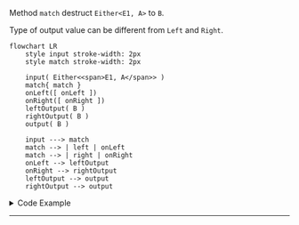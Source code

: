 <!-- ## `match` / `fold` -->

Method `match` destruct `Either<E1, A>` to `B`.

Type of output value can be different from `Left` and `Right`.

```mermaid
flowchart LR
    style input stroke-width: 2px
    style match stroke-width: 2px

    input( Either<<span>E1, A</span>> )
    match{ match }
    onLeft([ onLeft ])
    onRight([ onRight ])
    leftOutput( B )
    rightOutput( B )
    output( B )

    input ---> match
    match --> | left | onLeft
    match --> | right | onRight
    onLeft --> leftOutput
    onRight --> rightOutput
    leftOutput --> output
    rightOutput --> output
```

<details>
<summary>Code Example</summary>

```ts
{{./example.ts}}
```
</details>

---
